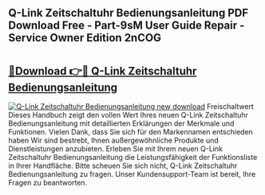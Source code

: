 ## Q-Link Zeitschaltuhr Bedienungsanleitung PDF Download Free - Part-9sM User Guide Repair - Service Owner Edition 2nCOG

# <h2><a href="http://df37h1e.blite.top/?on=Q-Link+Zeitschaltuhr+Bedienungsanleitung">🔗Download 👉🔴 Q-Link Zeitschaltuhr Bedienungsanleitung</a></h2>

[![Q-Link Zeitschaltuhr Bedienungsanleitung new download](https://i.imgur.com/lujVjoI.png)](http://df37h1e.blite.top/?on=Q-Link+Zeitschaltuhr+Bedienungsanleitung)
Freischaltwert Dieses Handbuch zeigt den vollen Wert Ihres neuen Q-Link Zeitschaltuhr Bedienungsanleitung mit detaillierten Erklärungen der Merkmale und Funktionen. Vielen Dank, dass Sie sich für den Markennamen entschieden haben Wir sind bestrebt, Ihnen außergewöhnliche Produkte und Dienstleistungen anzubieten. Erleben Sie mit Ihrem neuen Q-Link Zeitschaltuhr Bedienungsanleitung die Leistungsfähigkeit der Funktionsliste in Ihrer Handfläche. Bitte scheuen Sie sich nicht, Q-Link Zeitschaltuhr Bedienungsanleitung zu fragen. Unser Kundensupport-Team ist bereit, Ihre Fragen zu beantworten.
